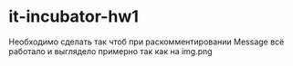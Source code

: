 # it-incubator-hw1

Необходимо сделать так чтоб при раскомментировании Message всё работало и выглядело примерно так как на img.png
